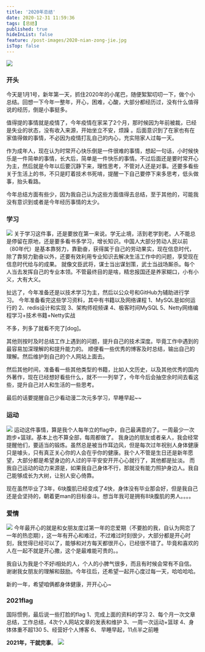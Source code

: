 ```yaml
---
title: '2020年总结'
date: 2020-12-31 11:59:36
tags: [总结]
published: true
hideInList: false
feature: /post-images/2020-nian-zong-jie.jpg
isTop: false
---
```

![](https://zhangyaoo.github.io/post-images/1609517863900.jpg)
### 开头
今天是1月1号，新年第一天，抓住2020年的小尾巴，随便絮絮叨叨一下，做个小总结。回想一下今年一整年，开心，困难，心酸，大部分都经历过，没有什么值得说的经历，倒是小事挺多。

值得提的事情就是疫情了，今年疫情在家呆了2个月，那时候因为年前被裁，已经是失业的状态，没有收入来源，开始坐立不安，烦躁 。后面意识到了在家也有在家值得做的事情，不必因为疫情打乱自己的内心，充实陪家人过每一天。

作为成年人，现在认为时常开心快乐倒是一件很难的事情，想起一句话，小时候快乐是一件简单的事情，长大后，简单是一件快乐的事情。不过后面还是要时常开心为主，然后就是今年以后要沉静下来，理性思考，不管对人还是对事。还要多看些关于生活上的书，不只是盯着技术书死啃，提醒一下自己要停下来多思考，低头做事，抬头看路。

今年总结方面有些少，因为我自己认为这些方面值得去总结，至于其他的，可能我没有意识到或者是今年经历事情的太少。

### 学习
![](https://zhangyaoo.github.io/post-images/1609517630829.jpg)
关于学习这件事，还是要放在第一来说。学无止境，活到老学到老。人不能总是停留在原地，还是要多看书多学习，增长知识。中国人大部分劳动人民以前（80年代）是基本靠努力，靠勤奋，获得属于自己的劳动果实，现在信息时代，除了靠努力勤奋以外，还要有效利用专业知识去解决生活工作中的问题，享受现在信息时代给与的成果。
就像文臣武将，谋士当出谋划策，武士当战场厮杀。每个人当去发挥自己的专业本领。不管最终目的是啥，精忠报国还是养家糊口，小有小义，大有大义。

扯远了，今年准备还是以技术学习为主，然后以公众号和GitHub为辅助进行学习。
今年准备看完这些学习资料，其中有书籍以及网络课程
1、MySQL是如何运行的
2、redis设计和实现
3、架构师视频课
4、极客时间MySQL
5、Netty网络编程学习+技术书籍+Netty实战

不多，列多了就看不完了[dog]。

其他则按时及时总结工作上遇到的问题，提升自己的技术深度。毕竟工作中遇到的最容易加深理解的和提升能力的。
顺便看一些优秀的博客及时总结，输出自己的理解。然后维护到自己的个人网站上面去。

然后其他时间，准备看一些其他类型的书籍，比如人文历史，以及其他优秀的国内外著作，现在已经想好看些什么，就不一一列举了，今年今后会抽空余时间去看这些，提升自己对人和生活的一些思考。


最后的话要提醒自己少看动漫二次元多学习，早睡早起~~

### 运动
![](https://zhangyaoo.github.io/post-images/1609517659211.jpg)
运动这件事情，算是我个人每年立的flag中，自己最满意的了。一周最少一次跑步+篮球。基本上也不算全部，每周都做了。
我身边的朋友或者亲人，我会经常提醒他们，要适当的锻炼。虽然总是被当作耳边风，但是每次过年祝别人身体健康只是噱头，只有真正关心你的人会在乎你的健康。我个人不管是生日还是新年愿望，大部分都是希望身边的人过的平平安安开开心心就行了，其他都是扯淡。
而我自己运动的动力来源是，如果我自己身体不行，那就没有能力照护身边人。我自己能够成长为大树，让别人安心倚靠。

现在虽然毕业了3年，6块腹肌已经变成了4快，身体没有毕业那会好，但是我自己还是会坚持的，朝着更man的目标奋斗。想当年我可是拥有8块腹肌的男人。。。。


### 爱情
![](https://zhangyaoo.github.io/post-images/1609517842818.jpg)
今年最开心的就是和女朋友度过第一年的恋爱期（不要脸的我，自认为网恋了一年的热恋期），这一年有开心和难过，不过难过时刻很少，大部分都是开心时刻，我觉得已经可以了，能够和对方每天都很开心，已经很不错了。毕竟和喜欢的人在一起不就是开心撒，这个是最难能可贵的。。

我自认为我是个不好i相处的人，个人的小脾气很多，而且有时候会常有不自信。谢谢我女朋友的理解和鼓励。今年往后，还希望一起开心度过每一天，哈哈哈哈。

新的一年，希望咱俩都身体健康，开开心心~

### 2021flag
国际惯例，最后说一些打脸的flag
1、完成上面的资料的学习
2、每个月一次文章总结，工作总结，4次个人网站文章的发表和维护
3、一周一次运动+篮球
4、身体体重不超130
5、经营好个人博客
6、 早睡早起，11点半之前睡



**2021年，干就完事**。
![](https://zhangyaoo.github.io/post-images/1609517948326.jpg)


